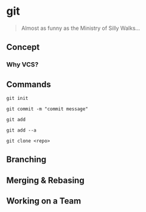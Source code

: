 # git

> Almost as funny as the Ministry of Silly Walks...

## Concept

### Why VCS?

## Commands

`git init`

`git commit -m "commit message"`

`git add`

`git add --a`

`git clone <repo>`

## Branching

## Merging & Rebasing

## Working on a Team
